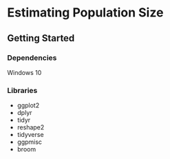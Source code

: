 # Estimating Population Size

## Getting Started
### Dependencies
Windows 10

### Libraries
- ggplot2
- dplyr
- tidyr
- reshape2
- tidyverse
- ggpmisc
- broom
